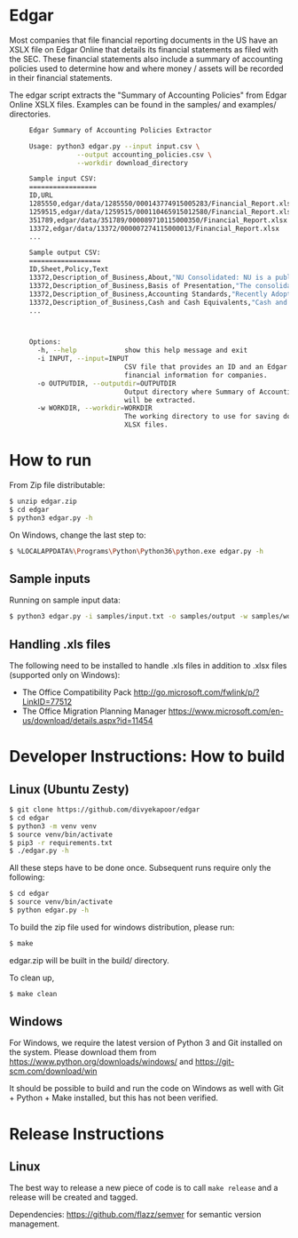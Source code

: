 # Edgar
Most companies that file financial reporting documents in the US have an XSLX file
on Edgar Online that details its financial statements as filed with the SEC. These
financial statements also include a summary of accounting policies used to determine
how and where money / assets will be recorded in their financial statements.

The edgar script extracts the "Summary of Accounting Policies" from Edgar Online XSLX files.
Examples can be found in the samples/ and examples/ directories.

   ```sh
        Edgar Summary of Accounting Policies Extractor

        Usage: python3 edgar.py --input input.csv \
                    --output accounting_policies.csv \
                    --workdir download_directory

        Sample input CSV:
        =================
        ID,URL
        1285550,edgar/data/1285550/000143774915005283/Financial_Report.xlsx
        1259515,edgar/data/1259515/000110465915012580/Financial_Report.xlsx
        351789,edgar/data/351789/000089710115000350/Financial_Report.xlsx
        13372,edgar/data/13372/000007274115000013/Financial_Report.xlsx
        ...

        Sample output CSV:
        ==================
        ID,Sheet,Policy,Text
        13372,Description_of_Business,About,"NU Consolidated: NU is a public..."
        13372,Description_of_Business,Basis of Presentation,"The consolidate..."
        13372,Description_of_Business,Accounting Standards,"Recently Adopted..."
        13372,Description_of_Business,Cash and Cash Equivalents,"Cash and ..."
        ...



        Options:
          -h, --help            show this help message and exit
          -i INPUT, --input=INPUT
                                CSV file that provides an ID and an Edgar URL to fetch
                                financial information for companies.
          -o OUTPUTDIR, --outputdir=OUTPUTDIR
                                Output directory where Summary of Accounting policies
                                will be extracted.
          -w WORKDIR, --workdir=WORKDIR
                                The working directory to use for saving downloaded
                                XLSX files.

   ```

# How to run

From Zip file distributable:

   ```sh
   $ unzip edgar.zip
   $ cd edgar
   $ python3 edgar.py -h
   ```

On Windows, change the last step to:
   ```sh
   $ %LOCALAPPDATA%\Programs\Python\Python36\python.exe edgar.py -h
   ```

## Sample inputs

Running on sample input data:

   ```sh
   $ python3 edgar.py -i samples/input.txt -o samples/output -w samples/workdir
   ```

## Handling .xls files

The following need to be installed to handle .xls files in addition to .xlsx files (supported only on Windows):

  * The Office Compatibility Pack <http://go.microsoft.com/fwlink/p/?LinkID=77512>
  * The Office Migration Planning Manager <https://www.microsoft.com/en-us/download/details.aspx?id=11454>


# Developer Instructions: How to build

## Linux (Ubuntu Zesty)

   ```sh
   $ git clone https://github.com/divyekapoor/edgar
   $ cd edgar
   $ python3 -m venv venv
   $ source venv/bin/activate
   $ pip3 -r requirements.txt
   $ ./edgar.py -h
   ```

All these steps have to be done once. Subsequent runs require only the following:

   ```sh
   $ cd edgar
   $ source venv/bin/activate
   $ python edgar.py -h
   ```

To build the zip file used for windows distribution, please run:

   ```sh
   $ make
   ```
edgar.zip will be built in the build/ directory.

To clean up,
   ```sh
   $ make clean
   ```

## Windows

For Windows, we require the latest version of Python 3 and Git installed on the system.
Please download them from <https://www.python.org/downloads/windows/> and <https://git-scm.com/download/win>

It should be possible to build and run the code on Windows as well with Git + Python + Make installed, 
but this has not been verified.

# Release Instructions

## Linux

The best way to release a new piece of code is to call
```make release``` and a release will be created and tagged.

Dependencies:
<https://github.com/flazz/semver> for semantic version management.